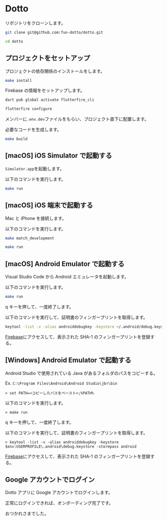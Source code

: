 # Dotto

リポジトリをクローンします。

```Bash
git clone git@github.com:fun-dotto/dotto.git
```
```Bash
cd dotto
```

## プロジェクトをセットアップ

プロジェクトの依存関係のインストールをします。

```Bash
make install
```

Firebase の情報をセットアップします。

```Bash
dart pub global activate flutterfire_cli
```
```Bash
flutterfire configure
```

メンバーに`.env.dev`ファイルをもらい、プロジェクト直下に配置します。

必要なコードを生成します。

```Bash
make build
```

## [macOS] iOS Simulator で起動する

`Simulator.app`を起動します。

以下のコマンドを実行します。

```Bash
make run
```

## [macOS] iOS 端末で起動する

Mac と iPhone を接続します。

以下のコマンドを実行します。

```Bash
make match_development
```
```Bash
make run
```

## [macOS] Android Emulator で起動する

Visual Studio Code から Android エミュレータを起動します。

以下のコマンドを実行します。

```Bash
make run
```

q キーを押して、一度終了します。

以下のコマンドを実行して、証明書のフィンガープリントを取得します。

```Bash
keytool -list -v -alias androiddebugkey -keystore ~/.android/debug.keystore -storepass android
```

[Firebase](https://console.firebase.google.com/u/0/project/swift2023groupc/settings/general/android:jp.ac.fun.dotto?hl=ja)にアクセスして、表示された SHA-1 のフィンガープリントを登録する。

## [Windows] Android Emulator で起動する

Android Studio で使用されている Java があるフォルダのパスをコピーする。

Ex. `C:\Program Files\Android\Android Studio\jbr\bin`

```
> set PATH=<コピーしたパスをペースト>;%PATH%
```

以下のコマンドを実行します。

```
> make run
```

q キーを押して、一度終了します。

以下のコマンドを実行して、証明書のフィンガープリントを取得します。

```
> keytool -list -v -alias androiddebugkey -keystore $env:USERPROFILE\.android\debug.keystore -storepass android
```

[Firebase](https://console.firebase.google.com/u/0/project/swift2023groupc/settings/general/android:jp.ac.fun.dotto?hl=ja)にアクセスして、表示された SHA-1 のフィンガープリントを登録する。

## Google アカウントでログイン

Dotto アプリに Google アカウントでログインします。

正常にログインできれば、オンボーディング完了です。

おつかれさまでした。
